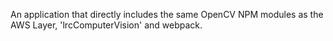 An application that directly includes the same OpenCV NPM modules as the AWS Layer, 'lrcComputerVision' and webpack.
